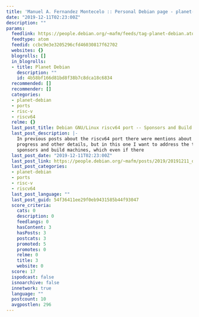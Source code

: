 ```yaml
---
title: 'Manuel A. Fernandez Montecelo :: Personal Debian page - planet-debian'
date: "2019-12-11T02:23:00Z"
description: ""
params:
  feedlink: https://people.debian.org/~mafm/feeds/tag-planet-debian.atom.xml
  feedtype: atom
  feedid: ccbc9e3e3205296cfd46030817f62702
  websites: {}
  blogrolls: []
  in_blogrolls:
  - title: Planet Debian
    description: ""
    id: 4b58bf166d81bd8f38b7c8dca18c6834
  recommended: []
  recommender: []
  categories:
  - planet-debian
  - ports
  - risc-v
  - riscv64
  relme: {}
  last_post_title: Debian GNU/Linux riscv64 port -- Sponsors and Build machines
  last_post_description: |-
    In previous posts about the riscv64 port there were mentions about history,
    progress and other details, but in this one I want to address the topic of
    sponsors and build machines, which even if there
  last_post_date: "2019-12-11T02:23:00Z"
  last_post_link: https://people.debian.org/~mafm/posts/2019/20191211_debian-gnulinux-riscv64-port-sponsors-and-build-machines/
  last_post_categories:
  - planet-debian
  - ports
  - risc-v
  - riscv64
  last_post_language: ""
  last_post_guid: 54f36411ee29f0eb9431585b44f93047
  score_criteria:
    cats: 0
    description: 0
    feedlangs: 0
    hasContent: 3
    hasPosts: 3
    postcats: 3
    promoted: 5
    promotes: 0
    relme: 0
    title: 3
    website: 0
  score: 17
  ispodcast: false
  isnoarchive: false
  innetwork: true
  language: ""
  postcount: 10
  avgpostlen: 296
---
```

